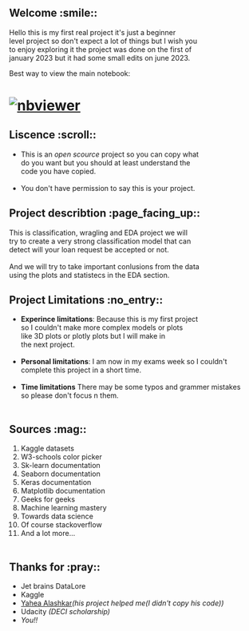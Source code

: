 <h2><strong>Welcome :smile::</strong></h2>
Hello this is my first real project it's just a beginner<br>
level project so don't expect a lot of things but I wish you<br> 
to enjoy exploring it the project was done on the first of<br>
january 2023 but it had some small edits on june 2023.

Best way to view the main notebook:

[![nbviewer](https://img.shields.io/badge/render-nbviewer-orange.svg)](https://nbviewer.org/github/muhammed-abdelaleam/Loan-prediction-project/blob/main/Loan%20prediction%200.1.ipynb)
=======
<h2><strong>Liscence :scroll::</strong></h2><ul>
<li>This is an <em>open scource</em> project so you can copy what<br>
do you want but you should at least understand the<br>
code you have copied.<br><br>
<li>You don't have permission to say this is your project.</ul>

<h2><strong>Project describtion :page_facing_up::</strong></h3>
This is classification, wragling and EDA project we will<br>
try to create a very strong classification model that can<br>
detect will your loan request be accepted or not.<br><br>
And we will try to take important conlusions from the data<br>
using the plots and statistecs in the EDA section.<br>

<h2><strong>Project Limitations :no_entry::</strong></h3><ul>
  <li><strong>Experince limitations</strong>:
  Because this is my first project<br>
  so I couldn't make more complex models or plots<br>
  like 3D plots or plotly plots but I will make in<br>
  the next project.<br><br>
  <li><strong>Personal limitations</strong>:
  I am now in my exams week so I couldn't <br>
  complete this project in a short time.<br><br>
  <li><strong>Time limitations</strong>
  There may be some typos and grammer mistakes<br>
  so please don't focus n them.<br><br></ul>
<h2><strong>Sources :mag::</strong></h3><ol>
  <li>Kaggle datasets
  <li>W3-schools color picker
  <li>Sk-learn documentation
  <li>Seaborn documentation
  <li>Keras documentation
  <li>Matplotlib documentation
  <li>Geeks for geeks
  <li>Machine learning mastery
  <li>Towards data science
  <li>Of course stackoverflow
  <li>And a lot more...<br><br></ol>
  
<h2><strong>Thanks for :pray::</strong></h3><ul>
  <li>Jet brains DataLore
  <li>Kaggle
  <li><a href= https://www.kaggle.com/yaheaal>Yahea Alashkar</a><em>(his project helped me(I didn't copy his code))</em>
  <li>Udacity <em>(DECI scholarship)
  <li>You!!

